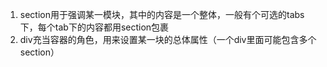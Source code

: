 1. section用于强调某一模块，其中的内容是一个整体，一般有个可选的tabs下，每个tab下的内容都用section包裹
2. div充当容器的角色，用来设置某一块的总体属性（一个div里面可能包含多个section）
